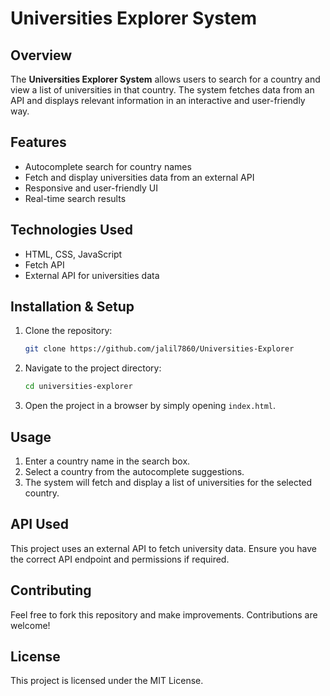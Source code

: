 # Universities Explorer System

## Overview
The **Universities Explorer System** allows users to search for a country and view a list of universities in that country. The system fetches data from an API and displays relevant information in an interactive and user-friendly way.

## Features
- Autocomplete search for country names
- Fetch and display universities data from an external API
- Responsive and user-friendly UI
- Real-time search results

## Technologies Used
- HTML, CSS, JavaScript
- Fetch API
- External API for universities data

## Installation & Setup

1. Clone the repository:
   ```sh
   git clone https://github.com/jalil7860/Universities-Explorer
   ```

2. Navigate to the project directory:
   ```sh
   cd universities-explorer
   ```

3. Open the project in a browser by simply opening `index.html`.

## Usage
1. Enter a country name in the search box.
2. Select a country from the autocomplete suggestions.
3. The system will fetch and display a list of universities for the selected country.

## API Used
This project uses an external API to fetch university data. Ensure you have the correct API endpoint and permissions if required.

## Contributing
Feel free to fork this repository and make improvements. Contributions are welcome!

## License
This project is licensed under the MIT License.

